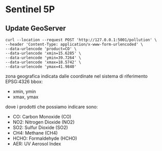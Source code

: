 # Sentinel 5P

## Update GeoServer
```
curl --location --request POST 'http://127.0.0.1:5001/pollution' \
--header 'Content-Type: application/x-www-form-urlencoded' \
--data-urlencode 'product=CO' \
--data-urlencode 'xmin=15.6285' \
--data-urlencode 'ymin=39.7264' \
--data-urlencode 'xmax=18.5742' \
--data-urlencode 'ymax=41.9840'
```

zona geografica indicata dalle coordinate nel sistema di riferimento EPSG:4326 bbox:

- xmin, ymin
- xmax, ymax

dove i prodotti che possiamo indicare sono:

- CO: Carbon Monoxide (CO)
- NO2: Nitrogen Dioxide (NO2)
- SO2: Sulfur Dioxide (SO2)
- CH4: Methane (CH4)
- HCHO: Formaldehyde (HCHO)
- AER: UV Aerosol Index



